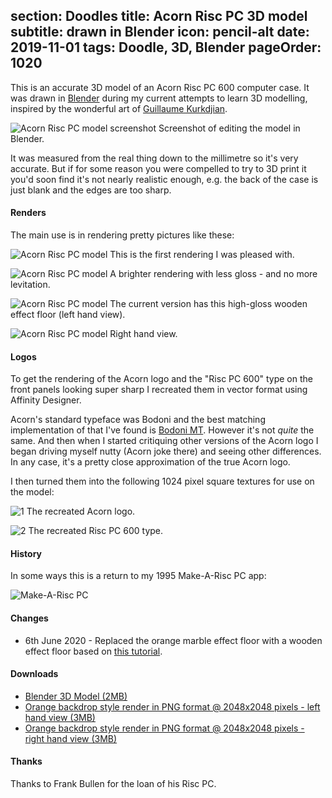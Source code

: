 section: Doodles
title: Acorn Risc PC 3D model
subtitle: drawn in Blender
icon: pencil-alt
date: 2019-11-01
tags: Doodle, 3D, Blender
pageOrder: 1020
----

This is an accurate 3D model of an Acorn Risc PC 600 computer case. It was drawn in [Blender](https://www.blender.org/) during my current attempts to learn 3D modelling, inspired by the wonderful art of [Guillaume Kurkdjian](http://guillaumekurkdjian.com/).

![Acorn Risc PC model screenshot](blendrpc/blendrpcsnap.png)
<a>Screenshot of editing the model in Blender.</a>

It was measured from the real thing down to the millimetre so it's very accurate. But if for some reason you were compelled to try to 3D print it you'd soon find it's not nearly realistic enough, e.g. the back of the case is just blank and the edges are too sharp.

#### Renders

The main use is in rendering pretty pictures like these:

![Acorn Risc PC model](blendrpc/blendrpc.30595t.png)
<a>This is the first rendering I was pleased with.</a>

![Acorn Risc PC model](blendrpc/blendrpc.18001t.png)
<a>A brighter rendering with less gloss - and no more levitation.</a>

![Acorn Risc PC model](blendrpc/blendrpc.wood.544.left.png)
<a>The current version has this high-gloss wooden effect floor (left hand view).</a>

![Acorn Risc PC model](blendrpc/blendrpc.wood.544.right.png)
<a>Right hand view.</a>

#### Logos

To get the rendering of the Acorn logo and the "Risc PC 600" type on the front panels looking super sharp I recreated them in vector format using Affinity Designer.

Acorn's standard typeface was Bodoni and the best matching implementation of that I've found is [Bodoni MT](https://docs.microsoft.com/en-us/typography/font-list/bodoni-mt). However it's not _quite_ the same. And then when I started critiquing other versions of the Acorn logo I began driving myself nutty (Acorn joke there) and seeing other differences. In any case, it's a pretty close approximation of the true Acorn logo.

I then turned them into the following 1024 pixel square textures for use on the model:

![1](blendrpc/blendrpc.acorn.png)
<a>The recreated Acorn logo.</a>

![2](blendrpc/blendrpc.riscpc600.png)
<a>The recreated Risc PC 600 type.</a>

#### History

In some ways this is a return to my 1995 Make-A-Risc PC app:

![Make-A-Risc PC](blendrpc/blendrpc.makerpc.png)

#### Changes

* 6th June 2020 - Replaced the orange marble effect floor with a wooden effect floor based on [this tutorial](https://www.youtube.com/watch?v=XKSkqc5szeQ).

#### Downloads

* [Blender 3D Model (2MB)](blendrpc/blendrpc.wood.blend)
* [Orange backdrop style render in PNG format @ 2048x2048 pixels - left hand view (3MB)](blendrpc/blendrpc.wood.2k.left.png)
* [Orange backdrop style render in PNG format @ 2048x2048 pixels - right hand view (3MB)](blendrpc/blendrpc.wood.2k.right.png)

#### Thanks

Thanks to Frank Bullen for the loan of his Risc PC.

